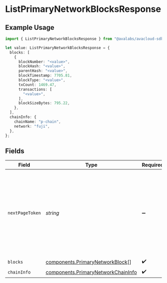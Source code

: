 # ListPrimaryNetworkBlocksResponse

## Example Usage

```typescript
import { ListPrimaryNetworkBlocksResponse } from "@avalabs/avacloud-sdk/models/components";

let value: ListPrimaryNetworkBlocksResponse = {
  blocks: [
    {
      blockNumber: "<value>",
      blockHash: "<value>",
      parentHash: "<value>",
      blockTimestamp: 7705.81,
      blockType: "<value>",
      txCount: 1469.47,
      transactions: [
        "<value>",
      ],
      blockSizeBytes: 795.22,
    },
  ],
  chainInfo: {
    chainName: "p-chain",
    network: "fuji",
  },
};
```

## Fields

| Field                                                                                                                                  | Type                                                                                                                                   | Required                                                                                                                               | Description                                                                                                                            |
| -------------------------------------------------------------------------------------------------------------------------------------- | -------------------------------------------------------------------------------------------------------------------------------------- | -------------------------------------------------------------------------------------------------------------------------------------- | -------------------------------------------------------------------------------------------------------------------------------------- |
| `nextPageToken`                                                                                                                        | *string*                                                                                                                               | :heavy_minus_sign:                                                                                                                     | A token, which can be sent as `pageToken` to retrieve the next page. If this field is omitted or empty, there are no subsequent pages. |
| `blocks`                                                                                                                               | [components.PrimaryNetworkBlock](../../models/components/primarynetworkblock.md)[]                                                     | :heavy_check_mark:                                                                                                                     | N/A                                                                                                                                    |
| `chainInfo`                                                                                                                            | [components.PrimaryNetworkChainInfo](../../models/components/primarynetworkchaininfo.md)                                               | :heavy_check_mark:                                                                                                                     | N/A                                                                                                                                    |